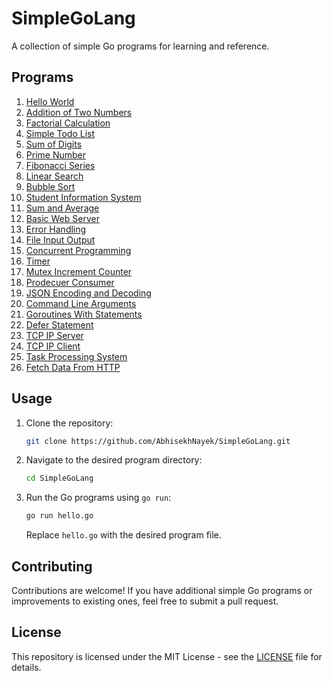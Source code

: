 # SimpleGoLang

A collection of simple Go programs for learning and reference.

## Programs
1. [Hello World](Hello.go)
2. [Addition of Two Numbers](AdditionTwoNumbers.go)
3. [Factorial Calculation](Factorial.go)
4. [Simple Todo List](ToDoList.go)
5. [Sum of Digits](SumOfDigits.go)
6. [Prime Number](PrimeNumber.go)
7. [Fibonacci Series](Fibonacci.go)
8. [Linear Search](LinearSearch.go)
9. [Bubble Sort](BubbleSort.go)
10. [Student Information System](StudentInfoSystem.go)
11. [Sum and Average](SumAndAverage.go)
12. [Basic Web Server](Server.go)
13. [Error Handling](ErrorHandling.go)
14. [File Input Output](FileIO.go)
15. [Concurrent Programming](ConcurrentProgramming.go)
16. [Timer](Timer.go)
17. [Mutex Increment Counter](MutexIncrementCounter.go)
18. [Prodecuer Consumer](ProdecuerConsumer.go)
19. [JSON Encoding and Decoding](JSONEncodingDecoding.go)
20. [Command Line Arguments](CLA.go)
21. [Goroutines With Statements](Goroutine.go)
22. [Defer Statement](DeferStatement.go)
23. [TCP IP Server](TCP_Server.go)
24. [TCP IP Client](TCP_Client.go)
25. [Task Processing System](TaskProcessingSystem.go)
26. [Fetch Data From HTTP](Https.go)
        
## Usage

1. Clone the repository:

   ```bash
   git clone https://github.com/AbhisekhNayek/SimpleGoLang.git
   ```

2. Navigate to the desired program directory:

   ```bash
   cd SimpleGoLang
   ```

3. Run the Go programs using `go run`:

   ```bash
   go run hello.go
   ```

   Replace `hello.go` with the desired program file.

## Contributing

Contributions are welcome! If you have additional simple Go programs or improvements to existing ones, feel free to submit a pull request.

## License

This repository is licensed under the MIT License - see the [LICENSE](LICENSE) file for details.
